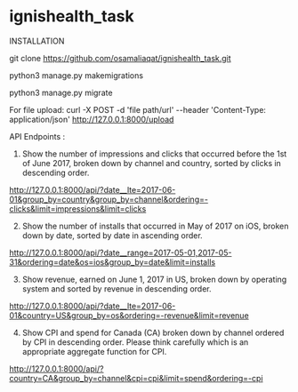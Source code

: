 # ignishealth_task
INSTALLATION

git clone https://github.com/osamaliaqat/ignishealth_task.git

python3 manage.py makemigrations

python3 manage.py migrate 

For file upload:
curl -X POST -d 'file path/url' --header 'Content-Type: application/json' http://127.0.0.1:8000/upload

API Endpoints :

1. Show the number of impressions and clicks that occurred before the 1st of June 2017, broken down by channel and country, sorted by clicks in descending order.

http://127.0.0.1:8000/api/?date__lte=2017-06-01&group_by=country&group_by=channel&ordering=-clicks&limit=impressions&limit=clicks

2. Show the number of installs that occurred in May of 2017 on iOS, broken down by date, sorted by date in ascending order.

http://127.0.0.1:8000/api/?date__range=2017-05-01,2017-05-31&ordering=date&os=ios&group_by=date&limit=installs

3. Show revenue, earned on June 1, 2017 in US, broken down by operating system and sorted by revenue in descending order.

http://127.0.0.1:8000/api/?date__lte=2017-06-01&country=US&group_by=os&ordering=-revenue&limit=revenue

4. Show CPI and spend for Canada (CA) broken down by channel ordered by CPI in descending order. Please think carefully which is an appropriate aggregate function for CPI.

http://127.0.0.1:8000/api/?country=CA&group_by=channel&cpi=cpi&limit=spend&ordering=-cpi
